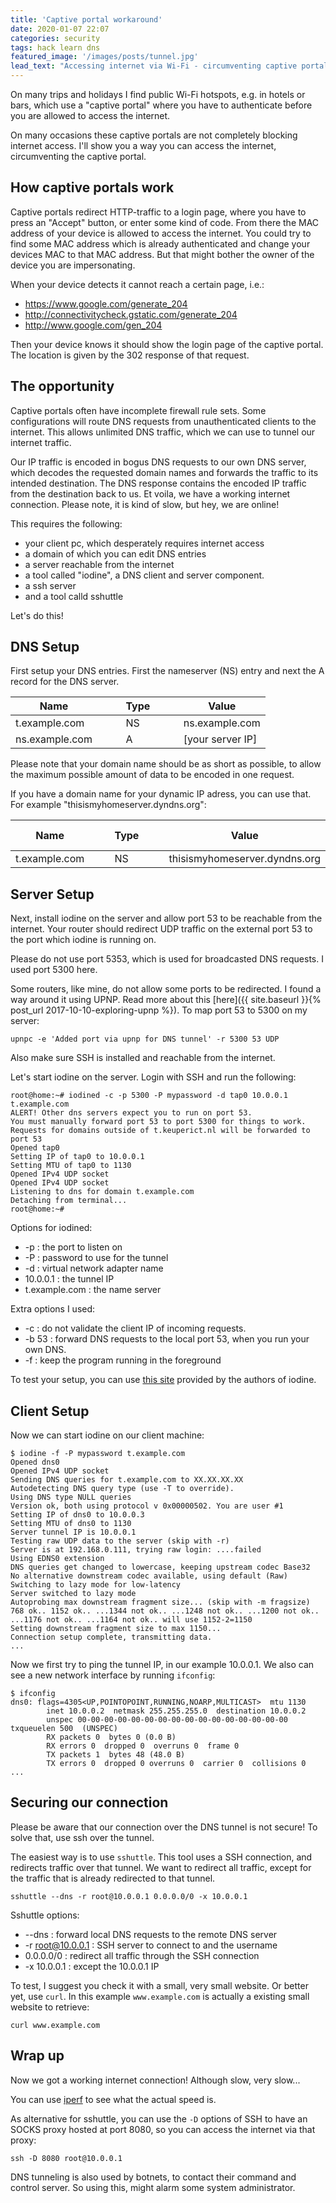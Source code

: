 ```yaml
---
title: 'Captive portal workaround'
date: 2020-01-07 22:07
categories: security
tags: hack learn dns
featured_image: '/images/posts/tunnel.jpg'
lead_text: "Accessing internet via Wi-Fi - circumventing captive portals"
---
```


On many trips and holidays I find public Wi-Fi hotspots, e.g. in 
hotels or bars, which use a "captive portal" where you have to 
authenticate before you are allowed to access the internet.

On many occasions these captive portals are not completely blocking
internet access. I'll show you a way you can access the internet, 
circumventing the captive portal.

## How captive portals work
Captive portals redirect HTTP-traffic to a login page, where you have
to press an "Accept" button, or enter some kind of code. From there
the MAC address of your device is allowed to access the internet.
You could try to find some MAC address which is already authenticated
and change your devices MAC to that MAC address. But that might bother
the owner of the device you are impersonating.

When your device detects it cannot reach a certain page, i.e.:
  * https://www.google.com/generate_204
  * http://connectivitycheck.gstatic.com/generate_204
  * http://www.google.com/gen_204

Then your device knows it should show the login page of the captive 
portal. The location is given by the 302 response of that request.

## The opportunity
Captive portals often have incomplete firewall rule sets. Some 
configurations will route DNS requests from unauthenticated clients
to the internet. This allows unlimited DNS traffic, which we can use
to tunnel our internet traffic.

Our IP traffic is encoded in bogus DNS requests to our own DNS server,
which decodes the requested domain names and forwards the traffic to
its intended destination. The DNS response contains the encoded IP 
traffic from the destination back to us. Et voila, we have a working
internet connection. Please note, it is kind of slow, but hey, we are
online!

This requires the following:
  * your client pc, which desperately requires internet access
  * a domain of which you can edit DNS entries
  * a server reachable from the internet
  * a tool called "iodine", a DNS client and server component.
  * a ssh server
  * and a tool calld sshuttle

Let's do this!

## DNS Setup
First setup your DNS entries. First the nameserver (NS) entry and next
the A record for the DNS server.

| Name           | &nbsp; &nbsp; &nbsp; | Type  | &nbsp; &nbsp; &nbsp; | Value            |
| -------------- | - | ----- | - | ---------------- |
| t.example.com  |   | NS    |   | ns.example.com   |
| ns.example.com |   | A     |   | [your server IP] |

Please note that your domain name should be as short as possible, to
allow the maximum possible amount of data to be encoded in one request.

If you have a domain name for your dynamic IP adress, you can use that.
For example "thisismyhomeserver.dyndns.org":

| Name           | &nbsp; &nbsp; &nbsp; | Type  | &nbsp; &nbsp; &nbsp; | Value            |
| -------------- | - | ----- | - | ---------------- |
| t.example.com  |   | NS    |   | thisismyhomeserver.dyndns.org |


## Server Setup
Next, install iodine on the server and allow port 53 to be reachable from
the internet. Your router should redirect UDP traffic on the external port 
53 to the port which iodine is running on. 

Please do not use port 5353, which is used for broadcasted DNS requests. I
used port 5300 here.

Some routers, like mine, do not allow some ports to be redirected. I found
a way around it using UPNP. Read more about this [here]({{ site.baseurl }}{% post_url 2017-10-10-exploring-upnp %}).
To map port 53 to 5300 on my server:
```
upnpc -e 'Added port via upnp for DNS tunnel' -r 5300 53 UDP
```

Also make sure SSH is installed and reachable from the internet.

Let's start iodine on the server. Login with SSH and run the following:
```
root@home:~# iodined -c -p 5300 -P mypassword -d tap0 10.0.0.1 t.example.com
ALERT! Other dns servers expect you to run on port 53.
You must manually forward port 53 to port 5300 for things to work.
Requests for domains outside of t.keuperict.nl will be forwarded to port 53
Opened tap0
Setting IP of tap0 to 10.0.0.1
Setting MTU of tap0 to 1130
Opened IPv4 UDP socket
Opened IPv4 UDP socket
Listening to dns for domain t.example.com
Detaching from terminal...
root@home:~#
```

Options for iodined:

  * -p : the port to listen on
  * -P : password to use for the tunnel
  * -d : virtual network adapter name 
  * 10.0.0.1 : the tunnel IP
  * t.example.com : the name server 

Extra options I used:

  * -c : do not validate the client IP of incoming requests.
  * -b 53 : forward DNS requests to the local port 53, when you run your own DNS.
  * -f : keep the program running in the foreground

To test your setup, you can use [this site](https://code.kryo.se/iodine/check-it/) 
provided by the authors of iodine.

## Client Setup
Now we can start iodine on our client machine:
```
$ iodine -f -P mypassword t.example.com
Opened dns0
Opened IPv4 UDP socket
Sending DNS queries for t.example.com to XX.XX.XX.XX
Autodetecting DNS query type (use -T to override).
Using DNS type NULL queries
Version ok, both using protocol v 0x00000502. You are user #1
Setting IP of dns0 to 10.0.0.3
Setting MTU of dns0 to 1130
Server tunnel IP is 10.0.0.1
Testing raw UDP data to the server (skip with -r)
Server is at 192.168.0.111, trying raw login: ....failed
Using EDNS0 extension
DNS queries get changed to lowercase, keeping upstream codec Base32
No alternative downstream codec available, using default (Raw)
Switching to lazy mode for low-latency
Server switched to lazy mode
Autoprobing max downstream fragment size... (skip with -m fragsize)
768 ok.. 1152 ok.. ...1344 not ok.. ...1248 not ok.. ...1200 not ok.. ...1176 not ok.. ...1164 not ok.. will use 1152-2=1150
Setting downstream fragment size to max 1150...
Connection setup complete, transmitting data.
...
```

Now we first try to ping the tunnel IP, in our example 10.0.0.1. 
We also can see a new network interface by running `ifconfig`:
```
$ ifconfig
dns0: flags=4305<UP,POINTOPOINT,RUNNING,NOARP,MULTICAST>  mtu 1130
        inet 10.0.0.2  netmask 255.255.255.0  destination 10.0.0.2
        unspec 00-00-00-00-00-00-00-00-00-00-00-00-00-00-00-00  txqueuelen 500  (UNSPEC)
        RX packets 0  bytes 0 (0.0 B)
        RX errors 0  dropped 0  overruns 0  frame 0
        TX packets 1  bytes 48 (48.0 B)
        TX errors 0  dropped 0 overruns 0  carrier 0  collisions 0
...
```

## Securing our connection
Please be aware that our connection over the DNS tunnel is not secure!
To solve that, use ssh over the tunnel. 

The easiest way is to use `sshuttle`. This tool uses a SSH connection, 
and redirects traffic over that tunnel. We want to redirect all traffic,
except for the traffic that is already redirected to that tunnel.
```
sshuttle --dns -r root@10.0.0.1 0.0.0.0/0 -x 10.0.0.1
```

Sshuttle options:
  * --dns : forward local DNS requests to the remote DNS server
  * -r root@10.0.0.1 : SSH server to connect to and the username
  * 0.0.0.0/0 : redirect all traffic through the SSH connection
  * -x 10.0.0.1 : except the 10.0.0.1 IP

To test, I suggest you check it with a small, very small website. Or
better yet, use `curl`. In this example `www.example.com` is actually
a existing small website to retrieve:
```
curl www.example.com
```

## Wrap up
Now we got a working internet connection! Although slow, very slow...

You can use [iperf](https://github.com/esnet/iperf) to see what the
actual speed is.

As alternative for sshuttle, you can use the `-D` options of SSH to
have an SOCKS proxy hosted at port 8080, so you can access the internet
via that proxy:
```
ssh -D 8080 root@10.0.0.1
```

DNS tunneling is also used by botnets, to contact their command and 
control server. So using this, might alarm some system administrator.
